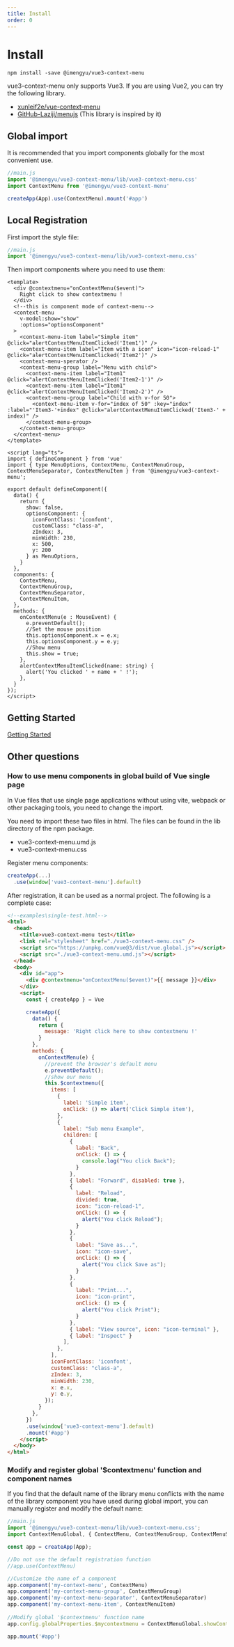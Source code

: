 ```yaml
---
title: Install
order: 0
---
```


# Install

```shell
npm install -save @imengyu/vue3-context-menu
```

vue3-context-menu only supports Vue3. If you are using Vue2, you can try the following library.

* [xunleif2e/vue-context-menu](https://github.com/xunleif2e/vue-context-menu)
* [GitHub-Laziji/menujs](https://github.com/GitHub-Laziji/menujs) (This library is inspired by it)

## Global import

It is recommended that you import components globally for the most convenient use.

```js
//main.js
import '@imengyu/vue3-context-menu/lib/vue3-context-menu.css'
import ContextMenu from '@imengyu/vue3-context-menu'

createApp(App).use(ContextMenu).mount('#app')  
```

## Local Registration

First import the style file:

```js
//main.js
import '@imengyu/vue3-context-menu/lib/vue3-context-menu.css'
```

Then import components where you need to use them:

```vue
<template>
  <div @contextmenu="onContextMenu($event)">
    Right click to show contextmenu !
  </div>
  <!--this is component mode of context-menu-->
  <context-menu
    v-model:show="show"
    :options="optionsComponent"
  >
    <context-menu-item label="Simple item" @click="alertContextMenuItemClicked('Item1')" />
    <context-menu-item label="Item with a icon" icon="icon-reload-1" @click="alertContextMenuItemClicked('Item2')" />
    <context-menu-sperator />
    <context-menu-group label="Menu with child">
      <context-menu-item label="Item1" @click="alertContextMenuItemClicked('Item2-1')" />
      <context-menu-item label="Item1" @click="alertContextMenuItemClicked('Item2-2')" />
      <context-menu-group label="Child with v-for 50">
        <context-menu-item v-for="index of 50" :key="index" :label="'Item3-'+index" @click="alertContextMenuItemClicked('Item3-' + index)" />
      </context-menu-group>
    </context-menu-group>
  </context-menu>
</template>

<script lang="ts">
import { defineComponent } from 'vue'
import { type MenuOptions, ContextMenu, ContextMenuGroup, ContextMenuSeparator, ContextMenuItem } from '@imengyu/vue3-context-menu';

export default defineComponent({
  data() {
    return {
      show: false,
      optionsComponent: {
        iconFontClass: 'iconfont',
        customClass: "class-a",
        zIndex: 3,
        minWidth: 230,
        x: 500,
        y: 200
      } as MenuOptions,
    }
  },
  components: {
    ContextMenu,
    ContextMenuGroup,
    ContextMenuSeparator,
    ContextMenuItem,
  },
  methods: {
    onContextMenu(e : MouseEvent) {
      e.preventDefault();
      //Set the mouse position
      this.optionsComponent.x = e.x;
      this.optionsComponent.y = e.y;
      //Show menu
      this.show = true;
    },
    alertContextMenuItemClicked(name: string) {
      alert('You clicked ' + name + ' !');
    },
  }
});
</script>
```

## Getting Started

[Getting Started](./useage.md)

## Other questions

### How to use menu components in global build of Vue single page

In Vue files that use single page applications without using vite, webpack or other packaging tools, you need to change the import.

You need to import these two files in html. The files can be found in the lib directory of the npm package.

* vue3-context-menu.umd.js
* vue3-context-menu.css

Register menu components:

```js
createApp(...)
  .use(window['vue3-context-menu'].default)
```

After registration, it can be used as a normal project. The following is a complete case:

```html
<!--examples\single-test.html-->
<html>
  <head>
    <title>vue3-context-menu test</title>
    <link rel="stylesheet" href="./vue3-context-menu.css" />
    <script src="https://unpkg.com/vue@3/dist/vue.global.js"></script>
    <script src="./vue3-context-menu.umd.js"></script>
  </head>
  <body>
    <div id="app">
      <div @contextmenu="onContextMenu($event)">{{ message }}</div>
    </div>
    <script>
      const { createApp } = Vue

      createApp({
        data() {
          return {
            message: 'Right click here to show contextmenu !'
          }
        },
        methods: {
          onContextMenu(e) {
            //prevent the browser's default menu
            e.preventDefault();
            //show our menu
            this.$contextmenu({
              items: [
                { 
                  label: 'Simple item',
                  onClick: () => alert('Click Simple item'),
                },
                {
                  label: "Sub menu Example",
                  children: [
                    {
                      label: "Back",
                      onClick: () => {
                        console.log("You click Back");
                      }
                    },
                    { label: "Forward", disabled: true },
                    { 
                      label: "Reload", 
                      divided: true, 
                      icon: "icon-reload-1",
                      onClick: () => {
                        alert("You click Reload");
                      }
                    },
                    { 
                      label: "Save as...",
                      icon: "icon-save",
                      onClick: () => {
                        alert("You click Save as");
                      }
                    },
                    { 
                      label: "Print...", 
                      icon: "icon-print",
                      onClick: () => {
                        alert("You click Print");
                      } 
                    },
                    { label: "View source", icon: "icon-terminal" },
                    { label: "Inspect" }
                  ],
                },
              ],
              iconFontClass: 'iconfont',
              customClass: "class-a",
              zIndex: 3,
              minWidth: 230,
              x: e.x,
              y: e.y,
            });
          }
        },  
      })
      .use(window['vue3-context-menu'].default)
      .mount('#app')
    </script>
  </body>
</html>
```

### Modify and register global '$contextmenu' function and component names

If you find that the default name of the library menu conflicts with the name of the library component you have used during global import, you can manually register and modify the default name:

```js
//main.js
import '@imengyu/vue3-context-menu/lib/vue3-context-menu.css';
import ContextMenuGlobal, { ContextMenu, ContextMenuGroup, ContextMenuSeparator, ContextMenuItem } from '@imengyu/vue3-context-menu';

const app = createApp(App);

//Do not use the default registration function
//app.use(ContextMenu)

//Customize the name of a component
app.component('my-context-menu', ContextMenu)
app.component('my-context-menu-group', ContextMenuGroup)
app.component('my-context-menu-separator', ContextMenuSeparator)
app.component('my-context-menu-item', ContextMenuItem)
  
//Modify global '$contextmenu' function name
app.config.globalProperties.$mycontextmenu = ContextMenuGlobal.showContextMenu;

app.mount('#app')  
```
